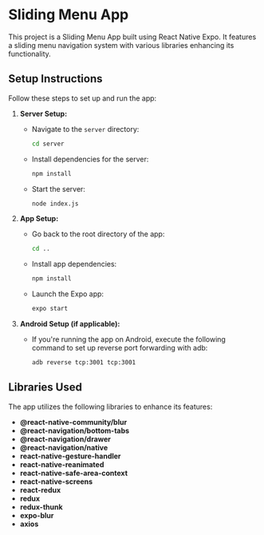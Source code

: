 # Sliding Menu App

This project is a Sliding Menu App built using React Native Expo. It features a sliding menu navigation system with various libraries enhancing its functionality.

## Setup Instructions

Follow these steps to set up and run the app:

1. **Server Setup:**

    - Navigate to the `server` directory:

        ```bash
        cd server
        ```

    - Install dependencies for the server:

        ```bash
        npm install
        ```

    - Start the server:

        ```bash
        node index.js
        ```

2. **App Setup:**

    - Go back to the root directory of the app:

        ```bash
        cd ..
        ```

    - Install app dependencies:

        ```bash
        npm install
        ```

    - Launch the Expo app:

        ```bash
        expo start
        ```

3. **Android Setup (if applicable):**

    - If you're running the app on Android, execute the following command to set up reverse port forwarding with adb:

        ```bash
        adb reverse tcp:3001 tcp:3001
        ```

## Libraries Used

The app utilizes the following libraries to enhance its features:

- **@react-native-community/blur**
- **@react-navigation/bottom-tabs**
- **@react-navigation/drawer**
- **@react-navigation/native**
- **react-native-gesture-handler**
- **react-native-reanimated**
- **react-native-safe-area-context**
- **react-native-screens**
- **react-redux**
- **redux**
- **redux-thunk**
- **expo-blur**
- **axios**
